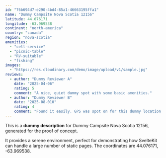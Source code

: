 ```yaml
---
id: "76b694d7-e290-4bd4-85a1-46663195ffa1"
name: "Dummy Campsite Nova Scotia 12156"
latitude: 44.076171
longitude: -63.969538
continent: "north-america"
country: "canada"
region: "nova-scotia"
amenities:
  - "cell-service"
  - "picnic-table"
  - "RV-suitable"
  - "fishing"
images:
  - "https://res.cloudinary.com/demo/image/upload/v1/sample.jpg"
reviews:
  - author: "Dummy Reviewer A"
    date: "2025-04-06"
    rating: 5
    comment: "A nice, quiet dummy spot with some basic amenities."
  - author: "Dummy Reviewer B"
    date: "2025-08-010"
    rating: 4
    comment: "Found it easily. GPS was spot on for this dummy location."
---
```


This is a **dummy description** for Dummy Campsite Nova Scotia 12156, generated for the proof of concept.

It provides a serene environment, perfect for demonstrating how SvelteKit can handle a large number of static pages. The coordinates are 44.076171, -63.969538.
